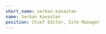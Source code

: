 ```yaml
---
short_name: serkan.kavastan
name: Serkan Kavastan
position: Chief Editor, Site Manager
---
```

